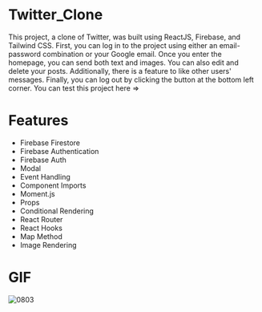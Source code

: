 # Twitter_Clone

This project, a clone of Twitter, was built using ReactJS, Firebase, and Tailwind CSS. First, you can log in to the project using either an email-password combination or your Google email. Once you enter the homepage, you can send both text and images. You can also edit and delete your posts. Additionally, there is a feature to like other users' messages. Finally, you can log out by clicking the button at the bottom left corner.
You can test this project here => 

# Features

- Firebase Firestore
- Firebase Authentication
- Firebase Auth
- Modal
- Event Handling
- Component Imports
- Moment.js
- Props
- Conditional Rendering
- React Router
- React Hooks
- Map Method
- Image Rendering

# GIF

![0803](https://github.com/user-attachments/assets/bca598ad-092d-4768-9637-4b880726cdd6)
